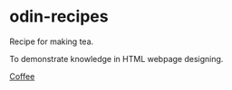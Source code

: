 # odin-recipes

Recipe for making tea.

To demonstrate knowledge in HTML webpage designing.    

<a href="odin-recipe/recipes/coffee.html">Coffee</a>
